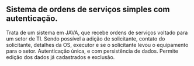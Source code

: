## Sistema de ordens de serviços simples com autenticação.

Trata de um sistema em JAVA, que recebe ordens de serviços voltado para um setor de TI. Sendo possível a adição de solicitante, contato do solicitante, detalhes da OS, executor e se o solicitante levou o equipamento para o setor.
Autenticação única, e com persistência de dados.
Permite edição dos dados já cadastrados e exclusão.
